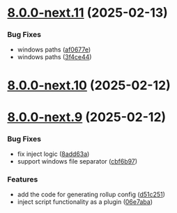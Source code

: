 # [8.0.0-next.11](https://github.com/webdriverio-community/wdio-electron-service/compare/v8.0.0-next.10...v8.0.0-next.11) (2025-02-13)

### Bug Fixes

- windows paths ([af0677e](https://github.com/webdriverio-community/wdio-electron-service/commit/af0677e1c1d21d823e8375a0d59550c19b56680b))
- windows paths ([3f4ce44](https://github.com/webdriverio-community/wdio-electron-service/commit/3f4ce444233a48542b73ba8728492695576af623))

# [8.0.0-next.10](https://github.com/webdriverio-community/wdio-electron-service/compare/v8.0.0-next.9...v8.0.0-next.10) (2025-02-12)

# [8.0.0-next.9](https://github.com/webdriverio-community/wdio-electron-service/compare/v8.0.0-next.8...v8.0.0-next.9) (2025-02-12)

### Bug Fixes

- fix inject logic ([8add63a](https://github.com/webdriverio-community/wdio-electron-service/commit/8add63a71f0485eedba7ce97b696a2440a8288b0))
- support windows file separator ([cbf6b97](https://github.com/webdriverio-community/wdio-electron-service/commit/cbf6b9744668bb138d448b63aa3be22205b69bf8))

### Features

- add the code for generating rollup config ([d51c251](https://github.com/webdriverio-community/wdio-electron-service/commit/d51c251e3a0da74ab786744458a176b65c313b16))
- inject script functionality as a plugin ([06e7aba](https://github.com/webdriverio-community/wdio-electron-service/commit/06e7aba9bbc95e7c6804fc34be5a13aba7c37fa1))
